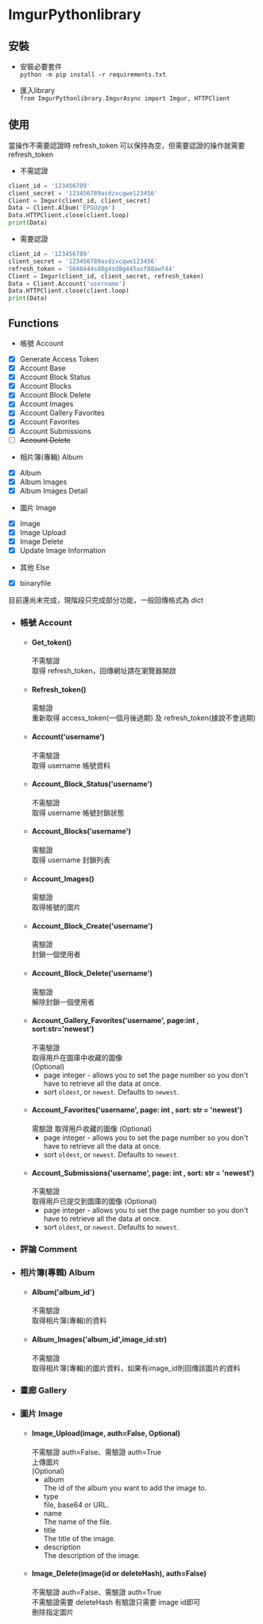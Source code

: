 # ImgurPythonlibrary

## 安裝
   * 安裝必要套件  
    `python -m pip install -r requirements.txt`  
    
   * 匯入library  
    `from ImgurPythonlibrary.ImgurAsync import Imgur, HTTPClient`
## 使用
當操作不需要認證時 refresh_token 可以保持為空，但需要認證的操作就需要 refresh_token  
* 不需認證
```python
client_id = '123456789'
client_secret = '123456789asdzxcqwe123456'
Client = Imgur(client_id, client_secret)
Data = Client.Album('EPGUzgm')
Data.HTTPClient.close(client.loop)
print(Data)
```
* 需要認證
```python
client_id = '123456789'
client_secret = '123456789asdzxcqwe123456'
refresh_token = '5648444sd8g4sd8g445asf88awf44'
Client = Imgur(client_id, client_secret, refresh_token)
Data = Client.Account('username')
Data.HTTPClient.close(client.loop)
print(Data)
```
## Functions
* 帳號 Account
* [x] Generate Access Token
* [x] Account Base
* [x] Account Block Status
* [x] Account Blocks
* [x] Account Block Delete
* [x] Account Images
* [x] Account Gallery Favorites
* [x] Account Favorites
* [x] Account Submissions
* [ ] ~~Account Delete~~  
* 相片簿(專輯) Album  
* [x] Album
* [x] Album Images
* [x] Album Images Detail
* 圖片 Image
* [x] Image
* [x] Image Upload
* [x] Image Delete
* [x] Update Image Information
* 其他 Else
* [x] binaryfile

目前還尚未完成，現階段只完成部分功能，一般回傳格式為 dict  

  *  ### 帳號 Account
     *  #### Get_token()
          不需驗證  
          取得 refresh_token，回傳網址請在瀏覽器開啟
     *  #### Refresh_token()
          需驗證  
          重新取得 access_token(一個月後過期) 及 refresh_token(據說不會過期)
     *  #### Account('username')
          不需驗證  
          取得 username 帳號資料
     *  #### Account_Block_Status('username')
          不需驗證  
          取得 username 帳號封鎖狀態
     *  #### Account_Blocks('username')
          需驗證  
          取得 username 封鎖列表
     *  #### Account_Images()
          需驗證  
          取得帳號的圖片
     *  #### Account_Block_Create('username')
          需驗證  
          封鎖一個使用者
     *  #### Account_Block_Delete('username')
          需驗證  
          解除封鎖一個使用者
     *  #### Account_Gallery_Favorites('username', page:int , sort:str='newest')
          不需驗證  
          取得用戶在圖庫中收藏的圖像  
          (Optional)  
           * page
              integer - allows you to set the page number so you don't have to retrieve all the data at once.
           * sort
               `oldest`, or `newest`. Defaults to `newest`.
     *  #### Account_Favorites('username', page: int , sort: str = 'newest')
          需驗證
          取得用戶收藏的圖像
          (Optional)
           * page
              integer - allows you to set the page number so you don't have to retrieve all the data at once.
           * sort
               `oldest`, or `newest`. Defaults to `newest`.
     *  #### Account_Submissions('username', page: int , sort: str = 'newest')
          不需驗證  
          取得用戶已提交到圖庫的圖像
          (Optional)
           * page
              integer - allows you to set the page number so you don't have to retrieve all the data at once.
           * sort
               `oldest`, or `newest`. Defaults to `newest`.
  *  ### 評論 Comment
  *  ### 相片簿(專輯) Album
     *  #### Album('album_id')
          不需驗證  
          取得相片簿(專輯)的資料
     *  #### Album_Images('album_id',image_id:str)
          不需驗證  
          取得相片簿(專輯)的圖片資料，如果有image_id則回傳該圖片的資料
  *  ### 畫廊 Gallery
  *  ### 圖片 Image
       *  #### Image_Upload(image, auth=False, Optional)
          不需驗證 auth=False、需驗證 auth=True  
          上傳圖片  
          (Optional)  
             * album  
                The id of the album you want to add the image to.
             * type  
                file, base64 or URL.
             * name  
                The name of the file.
             * title  
                The title of the image.
             * description  
                The description of the image.
       *  #### Image_Delete(image(id or deleteHash), auth=False)
          不需驗證 auth=False、需驗證 auth=True  
          不需驗證需要 deleteHash 有驗證只需要 image id即可  
          刪除指定圖片
